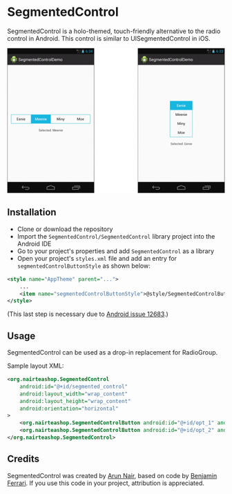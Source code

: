 # SegmentedControl

SegmentedControl is a holo-themed, touch-friendly alternative to the radio control in Android. This control is similar to UISegmentedControl in iOS.

![SegmentedControl](screenshot.png)

## Installation

- Clone or download the repository
- Import the `SegmentedControl/SegmentedControl` library project into the Android IDE
- Go to your project's properties and add `SegmentedControl` as a library
- Open your project's `styles.xml` file and add an entry for `segmentedControlButtonStyle` as shown below:

```xml
<style name="AppTheme" parent="...">
    ...
    <item name="segmentedControlButtonStyle">@style/SegmentedControlButton</item>
</style>
```

(This last step is necessary due to [Android issue 12683](https://code.google.com/p/android/issues/detail?id=12683).)

## Usage

SegmentedControl can be used as a drop-in replacement for RadioGroup.

Sample layout XML:
```xml
<org.nairteashop.SegmentedControl
    android:id="@+id/segmented_control"
    android:layout_width="wrap_content"
    android:layout_height="wrap_content"
    android:orientation="horizontal"
>
    <org.nairteashop.SegmentedControlButton android:id="@+id/opt_1" android:text="@string/label_1" />
    <org.nairteashop.SegmentedControlButton android:id="@+id/opt_2" android:text="@string/label_2" />
</org.nairteashop.SegmentedControl>
```

## Credits

SegmentedControl was created by [Arun Nair](http://nairteashop.org), based on code by [Benjamin Ferrari](https://github.com/bookwormat/segcontrol). If you use this code in your project, attribution is appreciated.
